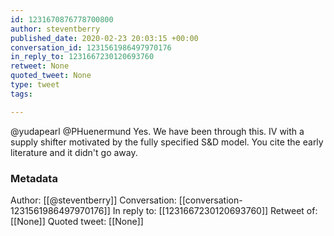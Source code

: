 ```yaml
---
id: 1231670876778700800
author: steventberry
published_date: 2020-02-23 20:03:15 +00:00
conversation_id: 1231561986497970176
in_reply_to: 1231667230120693760
retweet: None
quoted_tweet: None
type: tweet
tags:

---
```


@yudapearl @PHuenermund Yes. We have been through this. IV with a supply shifter motivated by the fully specified S&amp;D model. You cite the early literature and it didn't go away.

### Metadata

Author: [[@steventberry]]
Conversation: [[conversation-1231561986497970176]]
In reply to: [[1231667230120693760]]
Retweet of: [[None]]
Quoted tweet: [[None]]
